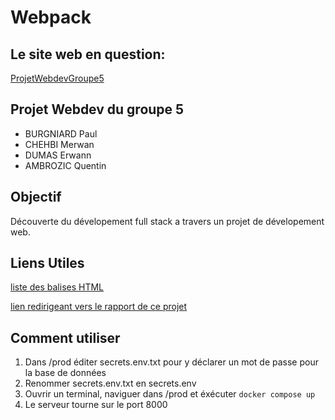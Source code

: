 # Webpack

## Le site web en question:

[ProjetWebdevGroupe5](http://86.209.249.176:8090)

## Projet Webdev du groupe 5

- BURGNIARD Paul
- CHEHBI Merwan
- DUMAS Erwann
- AMBROZIC Quentin

## Objectif

Découverte du dévelopement full stack a travers un projet de dévelopement web.

## Liens Utiles

[liste des balises HTML](https://allthetags.com/)

[lien redirigeant vers le rapport de ce projet](https://docs.google.com/document/d/1PflgI3YTCE3KrWrio6d9ehqMa2srzXIqccYqHfQCvhM/edit?usp=sharing)

## Comment utiliser

1. Dans /prod éditer secrets.env.txt pour y déclarer un mot de passe pour la base de données
2. Renommer secrets.env.txt en secrets.env
3. Ouvrir un terminal, naviguer dans /prod et éxécuter ```docker compose up```
5. Le serveur tourne sur le port 8000
